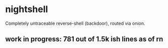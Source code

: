 # nightshell
Completely untraceable reverse-shell (backdoor), routed via onion.


## work in progress: 781 out of 1.5k ish lines as of rn

